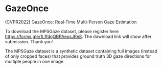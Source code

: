 # GazeOnce
(CVPR2022) GazeOnce: Real-Time Multi-Person Gaze Estimation

To download the MPSGaze dataset, please register here https://forms.gle/1L1fdgQBPAeosJRe8. The download link will show after submission. Thank you!

The MPSGaze dataset is a synthetic dataset containing full images (instead of only cropped faces) that provides ground truth 3D gaze directions for multiple people in one image.
